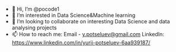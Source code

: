 - 👋 Hi, I’m @pocode1
- 👀 I’m interested in Data Science&Machine learning
- 💞️ I’m looking to collaborate on interesting Data Science and data analysing projects
- 📫 How to reach me:
Email - y.potseluev@gmail.com
LinkedIn: https://www.linkedin.com/in/yurii-potseluev-6aa939187/

<!---
pocode1/pocode1 is a ✨ special ✨ repository because its `README.md` (this file) appears on your GitHub profile.
You can click the Preview link to take a look at your changes.
--->
